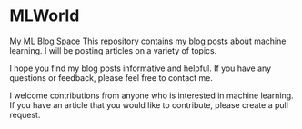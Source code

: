 # MLWorld
My ML Blog Space
This repository contains my blog posts about machine learning. I will be posting articles on a variety of topics.


I hope you find my blog posts informative and helpful. If you have any questions or feedback, please feel free to contact me.


I welcome contributions from anyone who is interested in machine learning. If you have an article that you would like to contribute, please create a pull request.
